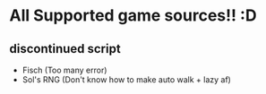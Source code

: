 # All Supported game sources!! :D

## discontinued script
- Fisch (Too many error)
- Sol's RNG (Don't know how to make auto walk + lazy af)
